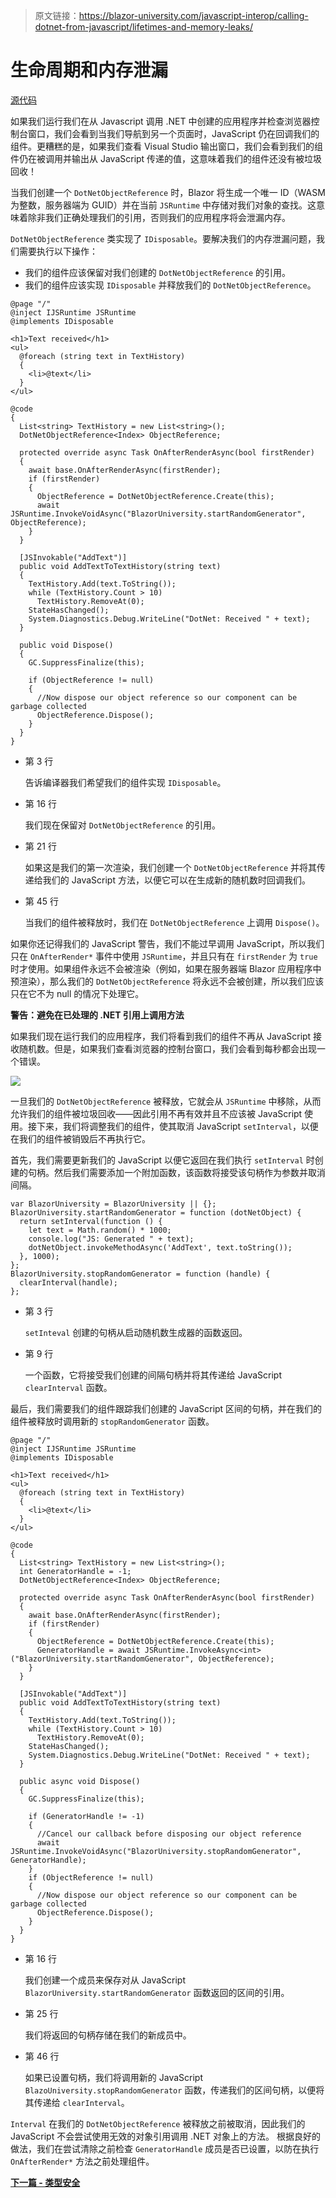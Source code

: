 > 原文链接：https://blazor-university.com/javascript-interop/calling-dotnet-from-javascript/lifetimes-and-memory-leaks/

# 生命周期和内存泄漏
[源代码](https://github.com/mrpmorris/blazor-university/tree/master/src/JavaScriptInterop/CallingDotNetFromJavaScriptLifetimes)

如果我们运行我们在从 Javascript 调用 .NET 中创建的应用程序并检查浏览器控制台窗口，我们会看到当我们导航到另一个页面时，JavaScript 仍在回调我们的组件。更糟糕的是，如果我们查看 Visual Studio 输出窗口，我们会看到我们的组件仍在被调用并输出从 JavaScript 传递的值，这意味着我们的组件还没有被垃圾回收！

当我们创建一个 `DotNetObjectReference` 时，Blazor 将生成一个唯一 ID（WASM 为整数，服务器端为 GUID）并在当前 `JSRuntime` 中存储对我们对象的查找。这意味着除非我们正确处理我们的引用，否则我们的应用程序将会泄漏内存。

`DotNetObjectReference` 类实现了 `IDisposable`。要解决我们的内存泄漏问题，我们需要执行以下操作：

- 我们的组件应该保留对我们创建的 `DotNetObjectReference` 的引用。
- 我们的组件应该实现 `IDisposable` 并释放我们的 `DotNetObjectReference`。

```
@page "/"
@inject IJSRuntime JSRuntime
@implements IDisposable

<h1>Text received</h1>
<ul>
  @foreach (string text in TextHistory)
  {
    <li>@text</li>
  }
</ul>

@code
{
  List<string> TextHistory = new List<string>();
  DotNetObjectReference<Index> ObjectReference;

  protected override async Task OnAfterRenderAsync(bool firstRender)
  {
    await base.OnAfterRenderAsync(firstRender);
    if (firstRender)
    {
      ObjectReference = DotNetObjectReference.Create(this);
      await JSRuntime.InvokeVoidAsync("BlazorUniversity.startRandomGenerator", ObjectReference);
    }
  }

  [JSInvokable("AddText")]
  public void AddTextToTextHistory(string text)
  {
    TextHistory.Add(text.ToString());
    while (TextHistory.Count > 10)
      TextHistory.RemoveAt(0);
    StateHasChanged();
    System.Diagnostics.Debug.WriteLine("DotNet: Received " + text);
  }

  public void Dispose()
  {
    GC.SuppressFinalize(this);

    if (ObjectReference != null)
    {
      //Now dispose our object reference so our component can be garbage collected
      ObjectReference.Dispose();
    }
  }
}
```

- 第 3 行

  告诉编译器我们希望我们的组件实现 `IDisposable`。

- 第 16 行

  我们现在保留对 `DotNetObjectReference` 的引用。

- 第 21 行

  如果这是我们的第一次渲染，我们创建一个 `DotNetObjectReference` 并将其传递给我们的 JavaScript 方法，以便它可以在生成新的随机数时回调我们。

- 第 45 行

  当我们的组件被释放时，我们在 `DotNetObjectReference` 上调用 `Dispose()`。
  
如果你还记得我们的 JavaScript 警告，我们不能过早调用 JavaScript，所以我们只在 `OnAfterRender*` 事件中使用 `JSRuntime`，并且只有在 `firstRender` 为 `true` 时才使用。如果组件永远不会被渲染（例如，如果在服务器端 Blazor 应用程序中预渲染），那么我们的 `DotNetObjectReference` 将永远不会被创建，所以我们应该只在它不为 null 的情况下处理它。

**警告：避免在已处理的 .NET 引用上调用方法**

如果我们现在运行我们的应用程序，我们将看到我们的组件不再从 JavaScript 接收随机数。但是，如果我们查看浏览器的控制台窗口，我们会看到每秒都会出现一个错误。

![](CallingDotNetFromJavaScriptDisposedReference.png)

一旦我们的 `DotNetObjectReference` 被释放，它就会从 `JSRuntime` 中移除，从而允许我们的组件被垃圾回收——因此引用不再有效并且不应该被 JavaScript 使用。接下来，我们将调整我们的组件，使其取消 JavaScript `setInterval`，以便在我们的组件被销毁后不再执行它。

首先，我们需要更新我们的 JavaScript 以便它返回在我们执行 `setInterval` 时创建的句柄。然后我们需要添加一个附加函数，该函数将接受该句柄作为参数并取消间隔。

```
var BlazorUniversity = BlazorUniversity || {};
BlazorUniversity.startRandomGenerator = function (dotNetObject) {
  return setInterval(function () {
    let text = Math.random() * 1000;
    console.log("JS: Generated " + text);
    dotNetObject.invokeMethodAsync('AddText', text.toString());
  }, 1000);
};
BlazorUniversity.stopRandomGenerator = function (handle) {
  clearInterval(handle);
};
```

- 第 3 行

  `setInteval` 创建的句柄从启动随机数生成器的函数返回。

- 第 9 行

  一个函数，它将接受我们创建的间隔句柄并将其传递给 JavaScript `clearInterval` 函数。

最后，我们需要我们的组件跟踪我们创建的 JavaScript 区间的句柄，并在我们的组件被释放时调用新的 `stopRandomGenerator` 函数。

```
@page "/"
@inject IJSRuntime JSRuntime
@implements IDisposable

<h1>Text received</h1>
<ul>
  @foreach (string text in TextHistory)
  {
    <li>@text</li>
  }
</ul>

@code
{
  List<string> TextHistory = new List<string>();
  int GeneratorHandle = -1;
  DotNetObjectReference<Index> ObjectReference;

  protected override async Task OnAfterRenderAsync(bool firstRender)
  {
    await base.OnAfterRenderAsync(firstRender);
    if (firstRender)
    {
      ObjectReference = DotNetObjectReference.Create(this);
      GeneratorHandle = await JSRuntime.InvokeAsync<int>("BlazorUniversity.startRandomGenerator", ObjectReference);
    }
  }

  [JSInvokable("AddText")]
  public void AddTextToTextHistory(string text)
  {
    TextHistory.Add(text.ToString());
    while (TextHistory.Count > 10)
      TextHistory.RemoveAt(0);
    StateHasChanged();
    System.Diagnostics.Debug.WriteLine("DotNet: Received " + text);
  }

  public async void Dispose()
  {
    GC.SuppressFinalize(this);

    if (GeneratorHandle != -1)
    {
      //Cancel our callback before disposing our object reference
      await JSRuntime.InvokeVoidAsync("BlazorUniversity.stopRandomGenerator", GeneratorHandle);
    }
    if (ObjectReference != null)
    {
      //Now dispose our object reference so our component can be garbage collected
      ObjectReference.Dispose();
    }
  }
}
```

- 第 16 行

  我们创建一个成员来保存对从 JavaScript `BlazorUniversity.startRandomGenerator` 函数返回的区间的引用。

- 第 25 行

  我们将返回的句柄存储在我们的新成员中。

- 第 46 行

  如果已设置句柄，我们将调用新的 JavaScript `BlazoUniversity.stopRandomGenerator` 函数，传递我们的区间句柄，以便将其传递给 `clearInterval`。

`Interval` 在我们的 `DotNetObjectReference` 被释放之前被取消，因此我们的 JavaScript 不会尝试使用无效的对象引用调用 .NET 对象上的方法。 根据良好的做法，我们在尝试清除之前检查 `GeneratorHandle` 成员是否已设置，以防在执行 `OnAfterRender*` 方法之前处理组件。

**[下一篇 - 类型安全](https://feiyun0112.github.io/blazor-university.zh-cn/javascript-interop/calling-dotnet-from-javascript/type-safety/)**